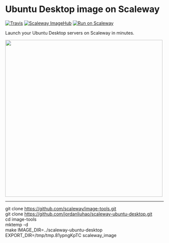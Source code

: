 # Ubuntu Desktop image on Scaleway

[![Travis](https://img.shields.io/travis/scaleway-community/scaleway-ubuntu-desktop.svg)](https://travis-ci.org/scaleway-community/scaleway-ubuntu-desktop)
[![Scaleway ImageHub](https://img.shields.io/badge/ImageHub-view-ff69b4.svg)](https://hub.scaleway.com/ubuntu-desktop.html)
[![Run on Scaleway](https://img.shields.io/badge/Scaleway-run-69b4ff.svg)](https://cloud.scaleway.com/#/servers/new?image=coming-soon)

Launch your Ubuntu Desktop servers on Scaleway in minutes.

<img src="http://upload.wikimedia.org/wikipedia/commons/4/4d/Ubuntu_15.04.png" width="500px" />

---
git clone https://github.com/scaleway/image-tools.git <br>
git clone https://github.com/jordanliuhao/scaleway-ubuntu-desktop.git <br>
cd image-tools <br>
mktemp -d <br>
make IMAGE_DIR=../scaleway-ubuntu-desktop EXPORT_DIR=/tmp/tmp.81ypngKpTC scaleway_image <br>


